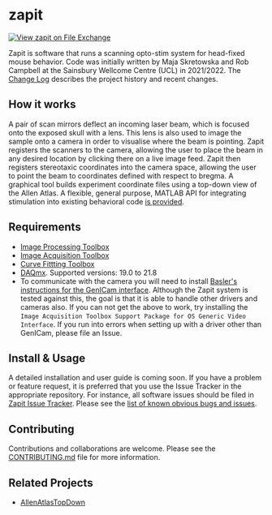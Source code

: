 # zapit
[![View zapit on File Exchange](https://www.mathworks.com/matlabcentral/images/matlab-file-exchange.svg)](https://uk.mathworks.com/matlabcentral/fileexchange/122142-zapit)

Zapit is software that runs a scanning opto-stim system for head-fixed mouse behavior.
Code was initially written by Maja Skretowska and Rob Campbell at the Sainsbury Wellcome Centre (UCL) in 2021/2022.
The [Change Log](CHANGELOG.md) describes the project history and recent changes.


## How it works
A pair of scan mirrors deflect an incoming laser beam, which is focused onto the exposed skull with a lens.
This lens is also used to image the sample onto a camera in order to visualise where the beam is pointing.
Zapit registers the scanners to the camera, allowing the user to place the beam in any desired location by clicking there on a live image feed.
Zapit then registers stereotaxic coordinates into the camera space, allowing the user to point the beam to coordinates defined with respect to bregma. 
A graphical tool builds experiment coordinate files using a top-down view of the Allen Atlas.
A flexible, general purpose, MATLAB API for integrating stimulation into existing behavioral code [is provided](https://github.com/Zapit-Optostim/zapit-Python-Bridge).


## Requirements
* [Image Processing Toolbox](https://www.mathworks.com/help/images/index.html)
* [Image Acquisition Toolbox](https://www.mathworks.com/products/image-acquisition.html)
* [Curve Fittting Toolbox](https://www.mathworks.com/help/curvefit/)
* [DAQmx](https://www.ni.com/en-gb/support/downloads/drivers/download.ni-daqmx.html). Supported versions: 19.0 to 21.8
* To communicate with the camera you will need to install [Basler's instructions for the GenICam interface](https://www.baslerweb.com/en/downloads/document-downloads/using-pylon-gentl-producers-for-basler-cameras-with-matlab/).
Although the Zapit system is tested against this, the goal is that it is able to handle other drivers and cameras also.
If you can not get the above to work, try installing the `Image Acquisition Toolbox Support Package for OS Generic Video Interface`.
If you run into errors when setting up with a driver other than GenICam, please file an Issue.


## Install & Usage
A detailed installation and user guide is coming soon. 
If you have a problem or feature request, it is preferred that you use the Issue Tracker in the appropriate repository. 
For instance, all software issues should be filed in [Zapit Issue Tracker](https://github.com/Zapit-Optostim/zapit/issues).
Please see the [list of known obvious bugs and issues](https://github.com/Zapit-Optostim/zapit/issues?q=is%3Aissue+is%3Aopen+label%3A%22Known+obvious+issue%22).


## Contributing
Contributions and collaborations are welcome.
Please see the [CONTRIBUTING.md](CONTRIBUTING.md) file for more information.


## Related Projects
* [AllenAtlasTopDown](https://github.com/Zapit-Optostim/AllenAtlasTopDown)

